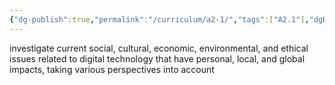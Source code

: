 ```yaml
---
{"dg-publish":true,"permalink":"/curriculum/a2-1/","tags":["A2.1"],"dgHomeLink":false}
---
```


investigate current social, cultural, economic, environmental, and ethical issues related to digital technology that have personal, local, and global impacts, taking various perspectives into account